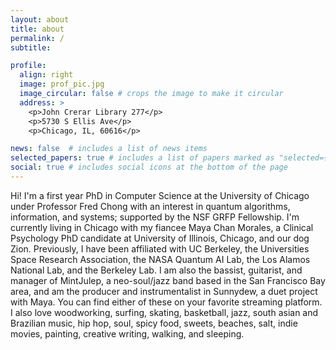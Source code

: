 ```yaml
---
layout: about
title: about
permalink: /
subtitle: 

profile:
  align: right
  image: prof_pic.jpg
  image_circular: false # crops the image to make it circular
  address: >
    <p>John Crerar Library 277</p>
    <p>5730 S Ellis Ave</p>
    <p>Chicago, IL, 60616</p>

news: false  # includes a list of news items
selected_papers: true # includes a list of papers marked as "selected={true}"
social: true # includes social icons at the bottom of the page
---
```

Hi! I'm a first year PhD in Computer Science at the University of Chicago under Professor Fred Chong with an interest in quantum algorithms, information, and systems; supported by the NSF GRFP Fellowship. I'm currently living in Chicago with my fiancee Maya Chan Morales, a Clinical Psychology PhD candidate at University of Illinois, Chicago, and our dog Zion. Previously, I have been affiliated with UC Berkeley, the Universities Space Research Association, the NASA Quantum AI Lab, the Los Alamos National Lab, and the Berkeley Lab. I am also the bassist, guitarist, and manager of MintJulep, a neo-soul/jazz band based in the San Francisco Bay area, and am the producer and instrumentalist in Sunnydew, a duet project with Maya. You can find either of these on your favorite streaming platform. I also love woodworking, surfing, skating, basketball, jazz, south asian and Brazilian music, hip hop, soul, spicy food, sweets, beaches, salt, indie movies, painting, creative writing, walking, and sleeping.
